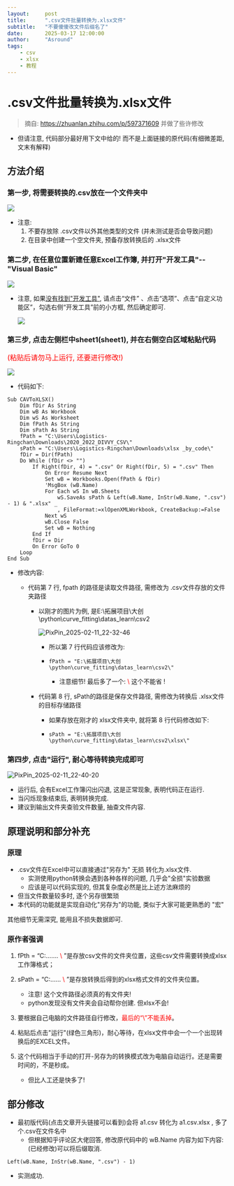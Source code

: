 ```yaml
---
layout:     post
title:      ".csv文件批量转换为.xlsx文件"
subtitle:   "不要傻傻改文件后缀名了"
date:       2025-03-17 12:00:00
author:     "Asround"
tags:
    - csv
    - xlsx
    - 教程
---
```

# .csv文件批量转换为.xlsx文件

> 摘自: https://zhuanlan.zhihu.com/p/597371609 并做了些许修改

- 但请注意, 代码部分最好用下文中给的! 而不是上面链接的原代码(有细微差距, 文末有解释)

## 方法介绍

### 第一步, 将需要转换的.csv放在一个文件夹中

<img src="https://raw.githubusercontent.com/Asround/Asround.github.io/master/_posts/assets/2025-03-17-csvxlsx.assets/PixPin_2025-02-11_22-26-46.png#60%">

- 注意:
  1. 不要存放除 .csv文件以外其他类型的文件 (并未测试是否会导致问题)
  2. 在目录中创建一个空文件夹, 预备存放转换后的 .xlsx文件

<div style="page-break-after: always;"></div>

### 第二步, 在任意位置新建任意Excel工作簿, 并打开"开发工具"--"Visual Basic"

<img src="https://raw.githubusercontent.com/Asround/Asround.github.io/master/_posts/assets/2025-03-17-csvxlsx.assets/PixPin_2025-02-11_22-07-57.png#60%">

- 注意, 如果<u>没有找到"开发工具"</u>, 请点击“文件” 、点击“选项”、点击“自定义功能区”，勾选右侧“开发工具”前的小方框, 然后确定即可.

  <img src="https://raw.githubusercontent.com/Asround/Asround.github.io/master/_posts/assets/2025-03-17-csvxlsx.assets/PixPin_2025-02-11_22-09-38.png#60%">

<div style="page-break-after: always;"></div>

### 第三步, 点击左侧栏中sheet1(sheet1), 并在右侧空白区域粘贴代码

<font size=3 color=red>(粘贴后请勿马上运行, 还要进行修改!)</font>

<img src="https://raw.githubusercontent.com/Asround/Asround.github.io/master/_posts/assets/2025-03-17-csvxlsx.assets/PixPin_2025-02-11_22-13-52.png#60%">

- 代码如下:

```xlsx
Sub CAVToXLSX()
	Dim fDir As String
	Dim wB As Workbook
	Dim wS As Worksheet
	Dim fPath As String
	Dim sPath As String
	fPath = "C:\Users\Logistics-Ringchan\Downloads\2020_2022_DIVVY_CSV\"
	sPath = "C:\Users\Logistics-Ringchan\Downloads\xlsx _by_code\"
	fDir = Dir(fPath)
	Do While (fDir <> "")
		If Right(fDir, 4) = ".csv" Or Right(fDir, 5) = ".csv" Then
			On Error Resume Next
			Set wB = Workbooks.Open(fPath & fDir)
			'MsgBox (wB.Name)
			For Each wS In wB.Sheets
				wS.SaveAs sPath & Left(wB.Name, InStr(wB.Name, ".csv") - 1) & ".xlsx" _
				, FileFormat:=xlOpenXMLWorkbook, CreateBackup:=False
			Next wS
			wB.Close False
			Set wB = Nothing
		End If
		fDir = Dir
		On Error GoTo 0
	Loop
End Sub
```

- 修改内容:

  - 代码第 7 行, fpath 的路径是读取文件路径, 需修改为 .csv文件存放的文件夹路径

    - 以刚才的图片为例, 是E:\拓展项目\大创\python\curve_fitting\datas_learn\csv2

      ![PixPin_2025-02-11_22-32-46](https://raw.githubusercontent.com/Asround/Asround.github.io/master/_posts/assets/2025-03-17-csvxlsx.assets/PixPin_2025-02-11_22-32-46.png#80%)
	
	  - 所以第 7 行代码应该修改为: 
	
	  - ```
	    fPath = "E:\拓展项目\大创\python\curve_fitting\datas_learn\csv2\"
	    ```
	
	    - 注意细节! 最后多了一个: <font color =red>\ </font> 这个不能省 !
	
	- 代码第 8 行, sPath的路径是保存文件路径, 需修改为转换后 .xlsx文件的目标存储路径
	
	  - 如果存放在刚才的 xlsx文件夹中, 就将第 8 行代码修改如下:
	
	  - ```
	    sPath = "E:\拓展项目\大创\python\curve_fitting\datas_learn\csv2\xlsx\"
	    ```

### 第四步, 点击"运行", 耐心等待转换完成即可

![PixPin_2025-02-11_22-40-20](https://raw.githubusercontent.com/Asround/Asround.github.io/master/_posts/assets/2025-03-17-csvxlsx.assets/PixPin_2025-02-11_22-40-20.png#60%)

- 运行后, 会有Excel工作簿闪出闪退, 这是正常现象, 表明代码正在运行. 
- 当闪烁现象结束后, 表明转换完成. 
- 建议到输出文件夹查验文件数量, 抽查文件内容.

<div style="page-break-after: always;"></div>

## 原理说明和部分补充

### 原理

- .csv文件在Excel中可以直接通过"另存为" 无损 转化为.xlsx文件.
  - 实测使用python转换会遇到各种各样的问题, 几乎会"全损"实验数据
  - 应该是可以代码实现的, 但其复杂度必然是比上述方法麻烦的
- 但当文件数量较多时, 逐个另存很繁琐
- 本代码的功能就是实现自动化"另存为"的功能, 类似于大家可能更熟悉的 "宏"

其他细节无需深究, 能用且不损失数据即可.

### 原作者强调

1. fPth = “C:…….<font color =red> \ </font>”是存放csv文件的文件夹位置，这些csv文件需要转换成xlsx工作簿格式；

2. sPath = “C:……<font color =red> \ </font>”是存放转换后得到的xlsx格式文件的文件夹位置。
   - 注意! 这个文件路径必须真的有文件夹!
   - python发现没有文件夹会自动帮你创建. 但xlsx不会!

3. 要根据自己电脑的文件路径自行修改，<font color =red>最后的“\”不能丢掉</font>。

4. 粘贴后点击"运行"(绿色三角形)，耐心等待，在xlsx文件中会一个一个出现转换后的EXCEL文件。

5. 这个代码相当于手动的打开-另存为的转换模式改为电脑自动运行。还是需要时间的，不是秒成。
   - 但比人工还是快多了! 

## 部分修改

- 最初版代码(点击文章开头链接可以看到)会将 a1.csv 转化为 a1.csv.xlsx , 多了个.csv在文件名中
  - 但根据知乎评论区大佬回答, 修改原代码中的 wB.Name 内容为如下内容: (已经修改)可以将后缀取消.

```xlsx
Left(wB.Name, InStr(wB.Name, ".csv") - 1)
```

- 实测成功.